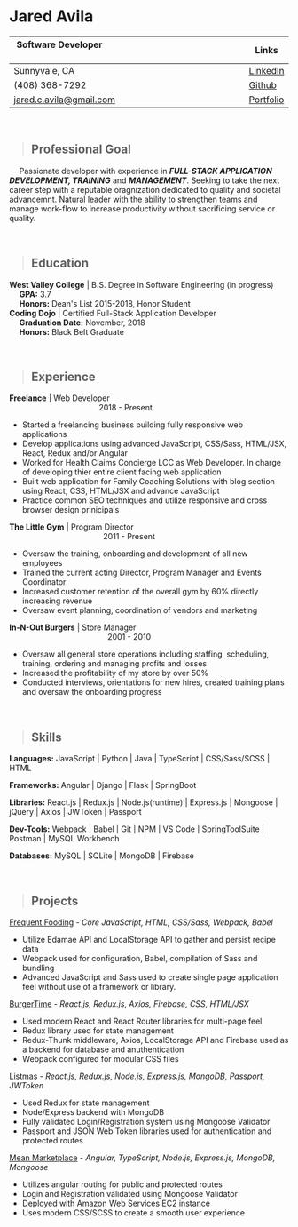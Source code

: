 # Jared Avila

| Software Developer &emsp; &emsp; &emsp; &emsp; &emsp; &emsp; &emsp; &emsp; &emsp; &emsp; &emsp; &emsp; &emsp; &emsp; &emsp; &emsp; &emsp; &emsp; &emsp; &emsp; &emsp; &emsp; &emsp; &emsp; &emsp; &emsp; &emsp; &emsp; &emsp; &emsp; &nbsp; | Links                                               |
| ------------------------------------------------------------------------------------------------------------------------------------------------------------------------------------------------------------------------------------------- | --------------------------------------------------- |
| Sunnyvale, CA                                                                                                                                                                                                                               | [LinkedIn](https://www.linkedin.com/in/jared-avila) |
| (408) 368-7292                                                                                                                                                                                                                              | [Github](https://www.github.com/JaredAvila)         |
| jared.c.avila@gmail.com                                                                                                                                                                                                                     | [Portfolio](https://www.jaredavila.com)             |

<br>

> ## Professional Goal

&emsp; Passionate developer with experience in _**FULL-STACK APPLICATION DEVELOPMENT, TRAINING**_ and _**MANAGEMENT**_. Seeking to take the next career step with a reputable oragnization dedicated to quality and societal advancemnt. Natural leader with the ability to strengthen teams and manage work-flow to increase productivity without sacrificing service or quality.

<br>

> ## Education

**West Valley College** | B.S. Degree in Software Engineering (in progress)
<br>
&emsp; **GPA:** 3.7
<br>
&emsp; **Honors:** Dean's List 2015-2018, Honor Student
<br>
**Coding Dojo** | Certified Full-Stack Application Developer
<br>&emsp; **Graduation Date:** November, 2018
<br>&emsp; **Honors:** Black Belt Graduate

<br>

> ## Experience

**Freelance** | Web Developer &emsp; &emsp; &emsp; &emsp; &emsp;&emsp; &emsp; &emsp; &emsp; &emsp; &emsp; &emsp; &emsp; &emsp; &emsp; &emsp; &emsp; &emsp; &emsp; &emsp; &emsp; &emsp; &emsp; &emsp; &emsp; &emsp; &emsp; 2018 - Present

- Started a freelancing business building fully responsive web applications
- Develop applications using advanced JavaScript, CSS/Sass, HTML/JSX, React, Redux and/or Angular
- Worked for Health Claims Concierge LCC as Web Developer. In charge of developing thier entire client facing web application
- Built web application for Family Coaching Solutions with blog section using React, CSS, HTML/JSX and advance JavaScript
- Practice common SEO techniques and utilize responsive and cross browser design prinicipals
  <br>

**The Little Gym** | Program Director &emsp; &emsp;&emsp; &emsp; &emsp; &emsp; &emsp; &emsp; &emsp; &emsp; &emsp; &emsp; &emsp; &emsp; &emsp; &emsp; &emsp; &emsp; &emsp; &emsp; &emsp; &emsp; &emsp; &emsp; &nbsp; 2011 - Present

- Oversaw the training, onboarding and development of all new employees
- Trained the current acting Director, Program Manager and Events Coordinator
- Increased customer retention of the overall gym by 60% directly increasing revenue
- Oversaw event planning, coordination of vendors and marketing
  <br>

**In-N-Out Burgers** | Store Manager &emsp; &emsp;&emsp; &emsp; &emsp; &emsp; &emsp; &emsp; &emsp; &emsp; &emsp; &emsp; &emsp; &emsp; &emsp; &emsp; &emsp; &emsp; &emsp; &emsp; &emsp; &emsp; &emsp; &emsp; &nbsp; &nbsp; 2001 - 2010

- Oversaw all general store operations including staffing, scheduling, training, ordering and managing profits and losses
- Increased the profitability of my store by over 50%
- Conducted interviews, orientations for new hires, created training plans and oversaw the onboarding progress

<br>

> ## Skills

**Languages:** JavaScript | Python | Java | TypeScript | CSS/Sass/SCSS | HTML

**Frameworks:** Angular | Django | Flask | SpringBoot

**Libraries:** React.js | Redux.js | Node.js(runtime) | Express.js | Mongoose | jQuery | Axios | JWToken | Passport

**Dev-Tools:** Webpack | Babel | Git | NPM | VS Code | SpringToolSuite | Postman | MySQL Workbench

**Databases:** MySQL | SQLite | MongoDB | Firebase

<br>

> ## Projects

[Frequent Fooding](https://naughty-darwin-1026df.netlify.com/) - _Core JavaScript, HTML, CSS/Sass, Webpack, Babel_

- Utilize Edamae API and LocalStorage API to gather and persist recipe data
- Webpack used for configuration, Babel, compilation of Sass and bundling
- Advanced JavaScript and Sass used to create single page application feel without use of a framework or library.
  <br>

[BurgerTime](https://gracious-clarke-bc9281.netlify.com/) - _React.js, Redux.js, Axios, Firebase, CSS, HTML/JSX_

- Used modern React and React Router libraries for multi-page feel
- Redux library used for state management
- Redux-Thunk middleware, Axios, LocalStorage API and Firebase used as a backend for database and anuthentication
- Webpack configured for modular CSS files
  <br>

[Listmas](https://guarded-earth-92307.herokuapp.com/landing) - _React.js, Redux.js, Node.js, Express.js, MongoDB, Passport, JWToken_

- Used Redux for state management
- Node/Express backend with MongoDB
- Fully validated Login/Registration system using Mongoose Validator
- Passport and JSON Web Token libraries used for authentication and protected routes

[Mean Marketplace](http://3.18.225.118/) - _Angular, TypeScript, Node.js, Express.js, MongoDB, Mongoose_

- Utilizes angular routing for public and protected routes
- Login and Registration validated using Mongoose Validator
- Deployed with Amazon Web Services EC2 instance
- Uses modern CSS/SCSS to create a smooth user experience
